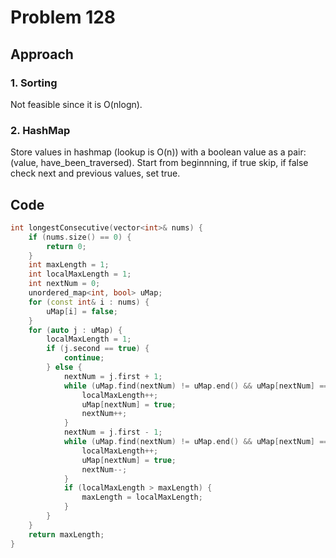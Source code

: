 # Problem 128

## Approach

### 1. Sorting
Not feasible since it is O(nlogn).

### 2. HashMap
Store values in hashmap (lookup is O(n)) with a boolean value as a pair: (value, have_been_traversed). Start from beginnning, if true skip, if false check next and previous values, set true.

## Code

```cpp
int longestConsecutive(vector<int>& nums) {
    if (nums.size() == 0) {
        return 0;
    }
    int maxLength = 1;
    int localMaxLength = 1;
    int nextNum = 0;
    unordered_map<int, bool> uMap;
    for (const int& i : nums) {
        uMap[i] = false;
    }
    for (auto j : uMap) {
        localMaxLength = 1;
        if (j.second == true) {
            continue;
        } else {
            nextNum = j.first + 1;
            while (uMap.find(nextNum) != uMap.end() && uMap[nextNum] == false) {
                localMaxLength++;
                uMap[nextNum] = true;
                nextNum++;
            }
            nextNum = j.first - 1;
            while (uMap.find(nextNum) != uMap.end() && uMap[nextNum] == false) {
                localMaxLength++;
                uMap[nextNum] = true;
                nextNum--;
            }
            if (localMaxLength > maxLength) {
                maxLength = localMaxLength;
            }
        }
    }
    return maxLength;
}
```

